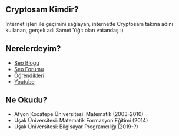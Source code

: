 ## Cryptosam Kimdir?
İnternet işleri ile geçimini sağlayan, internette Cryptosam takma adını kullanan, gerçek adı Samet Yiğit olan vatandaş :)

## Nerelerdeyim?
- [Seo Blogu](https://www.cryptosam.com/)
- [Seo Forumu](https://seocry.com/)
- [Öğrendikleri](https://procry.com/)
- [Youtube](https://www.youtube.com/c/Cryptosam)

## Ne Okudu?
- Afyon Kocatepe Üniversitesi: Matematik (2003-2010)
- Uşak Üniversitesi: Matematik Formasyon Eğitimi (2014)
- Uşak Üniversitesi: Bilgisayar Programcılığı (2019-?)

<!--
**cryptosam/cryptosam** is a ✨ _special_ ✨ repository because its `README.md` (this file) appears on your GitHub profile.

Here are some ideas to get you started:

- 🔭 I’m currently working on ...
- 🌱 I’m currently learning ...
- 👯 I’m looking to collaborate on ...
- 🤔 I’m looking for help with ...
- 💬 Ask me about ...
- 📫 How to reach me: ...
- 😄 Pronouns: ...
- ⚡ Fun fact: ...
-->
